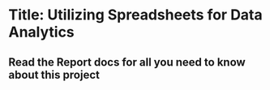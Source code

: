 # Title: Utilizing Spreadsheets for Data Analytics

## Read the Report docs for all you need to know about this project